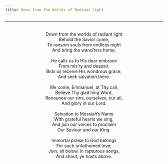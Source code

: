 ```yaml
---
title: Down from the Worlds of Radiant Light
---
```


---
<center>
<br/>
Down from the worlds of radiant light<br/>
Behold the Savior come,<br/>
To ransom souls from endless night<br/>
And bring the wand’rers home.<br/>
<br/>
He calls us to His dear embrace<br/>
From mis’ry and despair,<br/>
Bids us receive His wondrous grace,<br/>
And seek salvation there.<br/>
<br/>
We come, Emmanuel, at Thy call,<br/>
Believe Thy glad’ning Word,<br/>
Renounce our sins, ourselves, our all,<br/>
And glory in our Lord.<br/>
<br/>
Salvation to Messiah’s Name<br/>
With grateful hearts we sing,<br/>
And join our voices to proclaim<br/>
Our Saviour and our King.<br/>
<br/>
Immortal praise to God belongs<br/>
For such unfathomed love;<br/>
Join, all below, in rapturous songs,<br/>
And shout, ye hosts above.<br/>

</center>